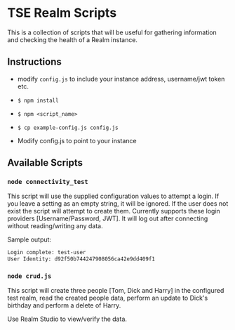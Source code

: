 # TSE Realm Scripts

This is a collection of scripts that will be useful for gathering information and checking the health of a Realm instance.

## Instructions

- modify `config.js` to include your instance address, username/jwt token etc.
- `$ npm install`
- `$ npm <script_name>`

- `$ cp example-config.js config.js`
- Modify config.js to point to your instance

## Available Scripts

### `node connectivity_test`

This script will use the supplied configuration values to attempt a login. If you leave a setting as an empty string, it will be ignored. If the user does not exist the script will attempt to create them. Currently supports these login providers [Username/Password, JWT].  It will log out after connecting without reading/writing any data.

Sample output:

```bash
Login complete: test-user
User Identity: d92f50b744247908056ca42e9dd409f1
```

### `node crud.js`

This script will create three people [Tom, Dick and Harry] in the configured test realm, read the created people data, perform an update to Dick's birthday and perform a delete of Harry.

Use Realm Studio to view/verify the data.
